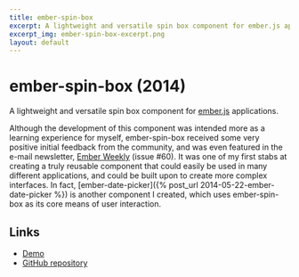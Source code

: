 ```yaml
---
title: ember-spin-box
excerpt: A lightweight and versatile spin box component for ember.js applications.
excerpt_img: ember-spin-box-excerpt.png
layout: default
---
```


ember-spin-box (2014)
=======

A lightweight and versatile spin box component for [ember.js](http://emberjs.com) applications. 

Although the development of this component was intended more as a learning experience for myself,  ember-spin-box received some very positive initial feedback from the community, and was even featured in the e-mail newsletter, [Ember Weekly](http://emberweekly.com/) (issue #60). It was one of my first stabs at creating a truly reusable component that could easily be used in many different applications, and could be built upon to create more complex interfaces. In fact, [ember-date-picker]({% post_url 2014-05-22-ember-date-picker %}) is another component I created, which uses ember-spin-box as its core means of user interaction.

Links
-----

 * [Demo](http://billdami.com/ember-spin-box/)
 * [GitHub repository](https://github.com/billdami/ember-spin-box)